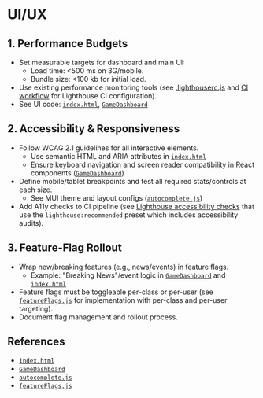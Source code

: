 # UI/UX

## 1. Performance Budgets
- Set measurable targets for dashboard and main UI:
  - Load time: <500 ms on 3G/mobile.
  - Bundle size: <100 kb for initial load.
- Use existing performance monitoring tools (see [.lighthouserc.js](../china-growth-game/.lighthouserc.js) and [CI workflow](../.github/workflows/ci.yml) for Lighthouse CI configuration).
- See UI code: [`index.html`](../china-growth-game/app/public/index.html), [`GameDashboard`](../china-growth-game/src/layouts/game/index.js)

## 2. Accessibility & Responsiveness
- Follow WCAG 2.1 guidelines for all interactive elements.
  - Use semantic HTML and ARIA attributes in [`index.html`](../china-growth-game/app/public/index.html)
  - Ensure keyboard navigation and screen reader compatibility in React components ([`GameDashboard`](../china-growth-game/src/layouts/game/index.js))
- Define mobile/tablet breakpoints and test all required stats/controls at each size.
  - See MUI theme and layout configs ([`autocomplete.js`](../china-growth-game/src/assets/theme/components/form/autocomplete.js))
- Add A11y checks to CI pipeline (see [Lighthouse accessibility checks](../.github/workflows/ci.yml#L34) that use the `lighthouse:recommended` preset which includes accessibility audits).

## 3. Feature-Flag Rollout
- Wrap new/breaking features (e.g., news/events) in feature flags.
  - Example: "Breaking News"/event logic in [`GameDashboard`](../china-growth-game/src/layouts/game/index.js) and [`index.html`](../china-growth-game/app/public/index.html)
- Feature flags must be toggleable per-class or per-user (see [`featureFlags.js`](../china-growth-game/app/config/featureFlags.js) for implementation with per-class and per-user targeting).
- Document flag management and rollout process.

## References
- [`index.html`](../china-growth-game/app/public/index.html)
- [`GameDashboard`](../china-growth-game/src/layouts/game/index.js)
- [`autocomplete.js`](../china-growth-game/src/assets/theme/components/form/autocomplete.js)
- [`featureFlags.js`](../china-growth-game/app/config/featureFlags.js) 